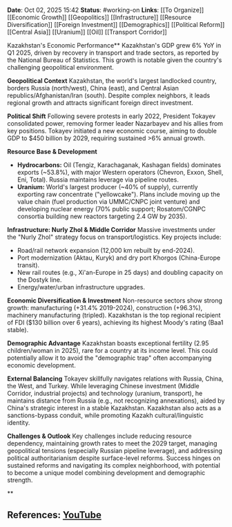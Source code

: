 **Date**: Oct 02, 2025 15:42
**Status**: #working-on
**Links**: [[To Organize]] [[Economic Growth]] [[Geopolitics]] [[Infrastructure]] [[Resource Diversification]] [[Foreign Investment]] [[Demographics]] [[Political Reform]] [[Central Asia]] [[Uranium]] [[Oil]] [[Transport Corridor]]

Kazakhstan's Economic Performance**
Kazakhstan's GDP grew 6% YoY in Q1 2025, driven by recovery in transport and trade sectors, as reported by the National Bureau of Statistics. This growth is notable given the country's challenging geopolitical environment.

**Geopolitical Context**
Kazakhstan, the world's largest landlocked country, borders Russia (north/west), China (east), and Central Asian republics/Afghanistan/Iran (south). Despite complex neighbors, it leads regional growth and attracts significant foreign direct investment.

**Political Shift**
Following severe protests in early 2022, President Tokayev consolidated power, removing former leader Nazarbayev and his allies from key positions. Tokayev initiated a new economic course, aiming to double GDP to $450 billion by 2029, requiring sustained >6% annual growth.

**Resource Base & Development**
*   **Hydrocarbons:** Oil (Tengiz, Karachaganak, Kashagan fields) dominates exports (~53.8%), with major Western operators (Chevron, Exxon, Shell, Eni, Total). Russia maintains leverage via pipeline routes.
*   **Uranium:** World's largest producer (~40% of supply), currently exporting raw concentrate ("yellowcake"). Plans include moving up the value chain (fuel production via UMMC/CNPC joint venture) and developing nuclear energy (70% public support; Rosatom/CGNPC consortia building new reactors targeting 2.4 GW by 2035).

**Infrastructure: Nurly Zhol & Middle Corridor**
Massive investments under the "Nurly Zhol" strategy focus on transport/logistics. Key projects include:
*   Road/rail network expansion (12,000 km rebuilt by end-2024).
*   Port modernization (Aktau, Kuryk) and dry port Khorgos (China-Europe transit).
*   New rail routes (e.g., Xi'an-Europe in 25 days) and doubling capacity on the Dostyk line.
*   Energy/water/urban infrastructure upgrades.

**Economic Diversification & Investment**
Non-resource sectors show strong growth: manufacturing (+31.4% 2019-2024), construction (+96.3%), machinery manufacturing (tripled). Kazakhstan is the top regional recipient of FDI ($130 billion over 6 years), achieving its highest Moody's rating (Baa1 stable).

**Demographic Advantage**
Kazakhstan boasts exceptional fertility (2.95 children/woman in 2025), rare for a country at its income level. This could potentially allow it to avoid the "demographic trap" often accompanying economic development.

**External Balancing**
Tokayev skillfully navigates relations with Russia, China, the West, and Turkey. While leveraging Chinese investment (Middle Corridor, industrial projects) and technology (uranium, transport), he maintains distance from Russia (e.g., not recognizing annexations), aided by China's strategic interest in a stable Kazakhstan. Kazakhstan also acts as a sanctions-bypass conduit, while promoting Kazakh cultural/linguistic identity.

**Challenges & Outlook**
Key challenges include reducing resource dependency, maintaining growth rates to meet the 2029 target, managing geopolitical tensions (especially Russian pipeline leverage), and addressing political authoritarianism despite surface-level reforms. Success hinges on sustained reforms and navigating its complex neighborhood, with potential to become a unique model combining development and demographic strength.

**

## References: [YouTube](https://www.youtube.com/watch?v=gkNaxVP_eVs)

